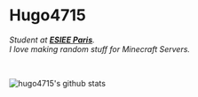 # Hugo4715
<p>
  <em>
    Student at <a href="https://www.esiee.fr/"> <b>ESIEE Paris</b></a>. <br>
    I love making random stuff for Minecraft Servers.
  </em>  
</p>


<br>


![hugo4715's github stats](https://github-readme-stats.vercel.app/api?username=hugo4715&show_icons=true&hide_border=true)


